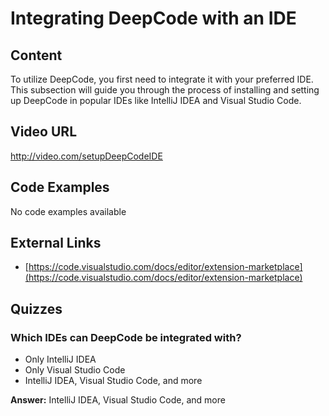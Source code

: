 # Integrating DeepCode with an IDE

## Content

To utilize DeepCode, you first need to integrate it with your preferred IDE. This subsection will guide you through the process of installing and setting up DeepCode in popular IDEs like IntelliJ IDEA and Visual Studio Code.

## Video URL

http://video.com/setupDeepCodeIDE

## Code Examples

No code examples available

## External Links

- [https://code.visualstudio.com/docs/editor/extension-marketplace](https://code.visualstudio.com/docs/editor/extension-marketplace)

## Quizzes

### Which IDEs can DeepCode be integrated with?

- Only IntelliJ IDEA
- Only Visual Studio Code
- IntelliJ IDEA, Visual Studio Code, and more

**Answer:** IntelliJ IDEA, Visual Studio Code, and more
